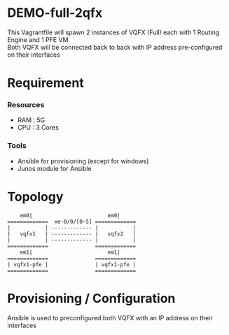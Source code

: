 
# DEMO-full-2qfx

This Vagrantfile will spawn 2 instances of VQFX (Full) each with 1 Routing Engine and 1 PFE VM  
Both VQFX will be connected back to back with IP address pre-configured on their interfaces

# Requirement

### Resources
 - RAM : 5G
 - CPU : 3 Cores

### Tools
 - Ansible for provisioning (except for windows)
 - Junos module for Ansible

# Topology

        em0|                        em0|
    =============  xe-0/0/[0-5] =============
    |           | ------------- |           |
    |   vqfx1   | ------------- |   vqfx2   |
    |           | ------------- |           |
    =============               =============
        em1|                        em1|
    =============               =============
    | vqfx1-pfe |               | vqfx1-pfe |
    =============               =============

# Provisioning / Configuration

Ansible is used to preconfigured both VQFX with an IP address on their interfaces
